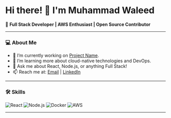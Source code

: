 # Hi there! 👋 I'm Muhammad Waleed

🚀 **Full Stack Developer | AWS Enthusiast | Open Source Contributor**

---

### 💻 About Me
- 🔭 I’m currently working on [Project Name](link-to-project).
- 🌱 I’m learning more about cloud-native technologies and DevOps.
- 💬 Ask me about React, Node.js, or anything Full Stack!
- 📫 Reach me at: [Email](waleedjanjua16@gmail.com) | [LinkedIn](https://www.linkedin.com/in/muhammad-waleed-zia-2a24051b5/)

---

### 🛠️ Skills
![React](https://img.shields.io/badge/React-20232A?style=for-the-badge&logo=react&logoColor=61DAFB)
![Node.js](https://img.shields.io/badge/Node.js-43853D?style=for-the-badge&logo=node.js&logoColor=white)
![Docker](https://img.shields.io/badge/Docker-2496ED?style=for-the-badge&logo=docker&logoColor=white)
![AWS](https://img.shields.io/badge/AWS-FF9900?style=for-the-badge&logo=amazon-aws&logoColor=white)

---

